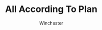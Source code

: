 ---
media: "images/rounds/round_4_2/all_according_to_plan.png"
media_type: image
type: art
title: All According To Plan
author: [Winchester]
desc: Soviet Commander Yuri Petrikov and Marine Feliks Kordov watch from above as the Soviet forces close in on the <i>Novy Mir</i> and Nanotrasen expedition.
---